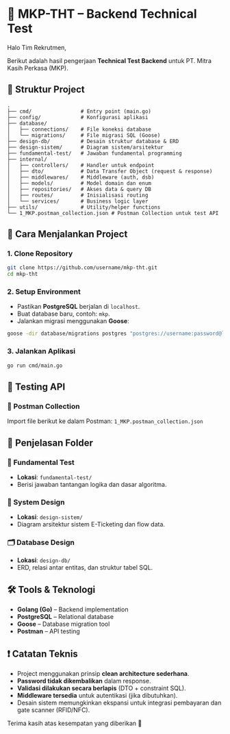 # 🚀 MKP-THT – Backend Technical Test

Halo Tim Rekrutmen,

Berikut adalah hasil pengerjaan **Technical Test Backend** untuk PT. Mitra Kasih Perkasa (MKP).

## 📁 Struktur Project

```
.
├── cmd/                # Entry point (main.go)
├── config/             # Konfigurasi aplikasi
├── database/
│   ├── connections/    # File koneksi database
│   └── migrations/     # File migrasi SQL (Goose)
├── design-db/          # Desain struktur database & ERD
├── design-sistem/      # Diagram sistem/arsitektur
├── fundamental-test/   # Jawaban fundamental programming
├── internal/
│   ├── controllers/    # Handler untuk endpoint
│   ├── dto/            # Data Transfer Object (request & response)
│   ├── middlewares/    # Middleware (auth, dsb)
│   ├── models/         # Model domain dan enum
│   ├── repositories/   # Akses data & query DB
│   ├── routes/         # Inisialisasi routing
│   └── services/       # Business logic layer
├── utils/              # Utility/helper functions
└── 1_MKP.postman_collection.json # Postman Collection untuk test API
```

## 🔧 Cara Menjalankan Project

### 1. Clone Repository

```bash
git clone https://github.com/username/mkp-tht.git
cd mkp-tht
```

### 2. Setup Environment

- Pastikan **PostgreSQL** berjalan di `localhost`.
- Buat database baru, contoh: `mkp`.
- Jalankan migrasi menggunakan **Goose**:

```bash
goose -dir database/migrations postgres "postgres://username:password@localhost:5432/mkp?sslmode=disable" up
```

### 3. Jalankan Aplikasi

```bash
go run cmd/main.go
```

## 🧪 Testing API

### 📮 Postman Collection

Import file berikut ke dalam Postman:
`1_MKP.postman_collection.json`

## 📄 Penjelasan Folder

### 📌 Fundamental Test

- **Lokasi**: `fundamental-test/`
- Berisi jawaban tantangan logika dan dasar algoritma.

### 🧠 System Design

- **Lokasi**: `design-sistem/`
- Diagram arsitektur sistem E-Ticketing dan flow data.

### 🗂️ Database Design

- **Lokasi**: `design-db/`
- ERD, relasi antar entitas, dan struktur tabel SQL.

## 🛠️ Tools & Teknologi

- **Golang (Go)** – Backend implementation
- **PostgreSQL** – Relational database
- **Goose** – Database migration tool
- **Postman** – API testing

## ❗ Catatan Teknis

- Project menggunakan prinsip **clean architecture sederhana**.
- **Password tidak dikembalikan** dalam response.
- **Validasi dilakukan secara berlapis** (DTO + constraint SQL).
- **Middleware tersedia** untuk autentikasi (jika dibutuhkan).
- Desain sistem memungkinkan ekspansi untuk integrasi pembayaran dan gate scanner (RFID/NFC).

Terima kasih atas kesempatan yang diberikan 🙏